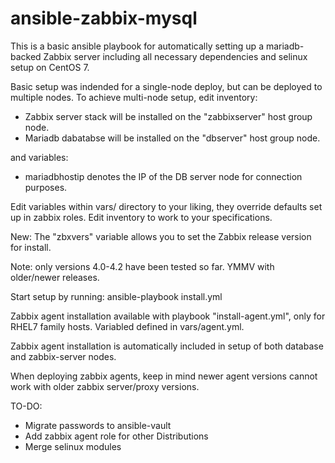 # ansible-zabbix-mysql

This is a basic ansible playbook for automatically setting up a mariadb-backed
Zabbix server including all necessary dependencies and selinux setup on CentOS 7.

Basic setup was indended for a single-node deploy, but can be deployed to multiple nodes.
To achieve multi-node setup, edit inventory:
 - Zabbix server stack will be installed on the "zabbixserver" host group node.
 - Mariadb dabatabse will be installed on the "dbserver" host group node.
 
and variables:
 - mariadbhostip denotes the IP of the DB server node for connection purposes.

Edit variables within vars/ directory to your liking, they override defaults set up in
zabbix roles.
Edit inventory to work to your specifications. 

New: The "zbxvers" variable allows you to set the Zabbix release version for install.

Note: only versions 4.0-4.2 have been tested so far. YMMV with older/newer releases.

Start setup by running:
    ansible-playbook install.yml


Zabbix agent installation available with playbook "install-agent.yml", only for RHEL7 family
hosts. Variabled defined in vars/agent.yml. 

Zabbix agent installation is automatically included in setup of both 
database and zabbix-server nodes.

When deploying zabbix agents, keep in mind newer agent versions cannot
work with older zabbix server/proxy versions.

TO-DO:
 - Migrate passwords to ansible-vault
 - Add zabbix agent role for other Distributions
 - Merge selinux modules

